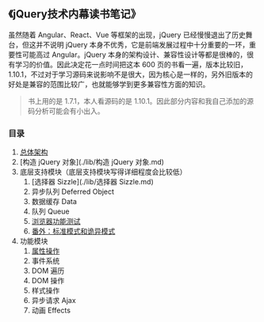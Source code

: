 ## 《jQuery技术内幕读书笔记》

虽然随着 Angular、React、Vue 等框架的出现，jQuery 已经慢慢退出了历史舞台，但这并不说明 jQuery 本身不优秀，它是前端发展过程中十分重要的一环，重要性可能高过 Angular。jQuery 本身的架构设计、兼容性设计等都是很棒的，很有学习的价值。因此决定花一点时间把这本 600 页的书看一遍，版本比较旧，1.10.1，不过对于学习源码来说影响不是很大，因为核心是一样的，另外旧版本的好处是兼容的范围比较广，也就能够学到更多兼容性方面的知识。

> 书上用的是 1.7.1，本人看源码的是 1.10.1。因此部分内容和我自己添加的源码分析可能会有小出入。

### 目录

1. [总体架构](./lib/总体架构.md)
2. [构造 jQuery 对象](./lib/构造 jQuery 对象.md)
3. 底层支持模块（底层支持模块写得详细程度会比较低）
   1. [选择器 Sizzle](./lib/选择器 Sizzle.md)
   2. 异步队列 Deferred Object
   3. 数据缓存 Data
   4. 队列 Queue
   5. [浏览器功能测试](./lib/浏览器功能测试.md)
   6. [番外：标准模式和诡异模式](./lib/标准模式和诡异模式.md)
4. 功能模块
   1. [属性操作](./lib/属性操作.md)
   2. 事件系统
   3. DOM 遍历
   4. DOM 操作
   5. 样式操作
   6. 异步请求 Ajax
   7. 动画 Effects
